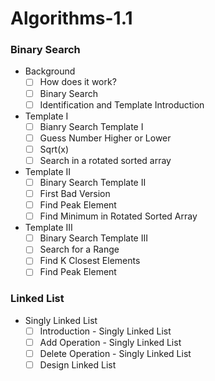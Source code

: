 # Algorithms-1.1

### Binary Search

* Background
    - [ ] How does it work?
    - [ ] Binary Search
    - [ ] Identification and Template Introduction
    
* Template I
    - [ ] Bianry Search Template I
    - [ ] Guess Number Higher or Lower
    - [ ] Sqrt(x)
    - [ ] Search in a rotated sorted array

* Template II
    - [ ] Binary Search Template II
    - [ ] First Bad Version
    - [ ] Find Peak Element
    - [ ] Find Minimum in Rotated Sorted Array

* Template III
    - [ ] Binary Search Template III
    - [ ] Search for a Range
    - [ ] Find K Closest Elements
    - [ ] Find Peak Element

### Linked List

* Singly Linked List
  - [ ] Introduction - Singly Linked List
  - [ ] Add Operation - Singly Linked List
  - [ ] Delete Operation - Singly Linked List
  - [ ] Design Linked List
